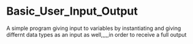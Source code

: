 # Basic_User_Input_Output
A simple program giving input to variables by instantiating and giving differnt data types as an input as well,,,,,in order to receive a full output
